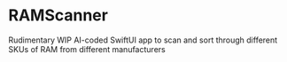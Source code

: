 # RAMScanner
Rudimentary WIP AI-coded SwiftUI app to scan and sort through different SKUs of RAM from different manufacturers
